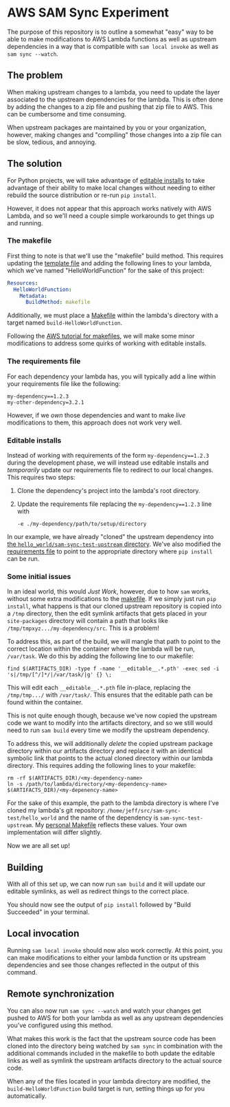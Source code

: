 # AWS SAM Sync Experiment

The purpose of this repository is to outline a somewhat "easy" way to be able to make modifications
to AWS Lambda functions as well as upstream dependencies in a way that is compatible with `sam local
invoke` as well as `sam sync --watch`.

## The problem

When making upstream changes to a lambda, you need to update the layer associated to the upstream
dependencies for the lambda. This is often done by adding the changes to a zip file and pushing that
zip file to AWS. This can be cumbersome and time consuming.

When upstream packages are maintained by you or your organization, however, making changes and
"compiling" those changes into a zip file can be slow, tedious, and annoying.

## The solution

For Python projects, we will take advantage of [editable
installs](https://setuptools.pypa.io/en/latest/userguide/development_mode.html) to take advantage of
their ability to make local changes without needing to either rebuild the source distribution or
re-run `pip install`.

However, it does not appear that this approach works natively with AWS Lambda, and so we'll need a
couple simple workarounds to get things up and running.

### The makefile

First thing to note is that we'll use the "makefile" build method. This requires updating the
[template file](templates.yaml) and adding the following lines to your lambda, which we've named
"HelloWorldFunction" for the sake of this project:

```yaml
Resources:
  HelloWorldFunction:
    Metadata:
      BuildMethod: makefile
```

Additionally, we must place a [Makefile](hello_world/Makefile) within the lambda's directory with a
target named `build-HelloWorldFunction`.

Following the [AWS tutorial for makefiles](https://docs.aws.amazon.com/serverless-application-model/latest/developerguide/building-custom-runtimes.html),
we will make some minor modifications to address some quirks of working with editable installs.

### The requirements file

For each dependency your lambda has, you will typically add a line within your requirements
file like the following:

    my-dependency==1.2.3
    my-other-dependency=3.2.1

However, if we *own* those dependencies and want to make *live* modifications to them, this approach
does not work very well.

### Editable installs

Instead of working with requirements of the form `my-dependency==1.2.3` during the development
phase, we will instead use editable installs and *temporarily* update our requirements file to
redirect to our local changes. This requires two steps:

1. Clone the dependency's project into the lambda's root directory.

2. Update the requirements file replacing the `my-dependency==1.2.3` line with

    ```
    -e ./my-dependency/path/to/setup/directory
    ```

In our example, we have already "cloned" the upstream dependency into [the
`hello_world/sam-sync-test-upstream` directory](hello_world/sam-sync-test-upstream). We've also
modified the [requirements file](hello_world/requirements.txt) to point to the appropriate directory
where `pip install` can be run.

### Some initial issues

In an ideal world, this would *Just Work*, however, due to how `sam` works, without some extra
modifications to the [makefile](hello_world/Makefile). If we simply just run `pip install`, what
happens is that our cloned upstream repository is copied into a `/tmp` directory, then the edit
symlink artifacts that gets placed in your `site-packages` directory will contain a path that
looks like `/tmp/tmpxyz.../my-dependency/src`. This is a problem!

To address this, as part of the build, we will mangle that path to point to the correct location
within the container where the lambda will be run, `/var/task`. We do this by adding the following
line to our makefile:

    find $(ARTIFACTS_DIR) -type f -name '__editable__.*.pth' -exec sed -i 's|/tmp/[^/]*/|/var/task/|g' {} \;

This will edit each `__editable__.*.pth` file in-place, replacing the `/tmp/tmp.../` with
`/var/task/`. This ensures that the editable path can be found within the container.

This is not quite enough though, because we've now copied the upstream code we want to modify into
the artifacts directory, and so we still would need to run `sam build` every time we modify the
upstream dependency.

To address this, we will additionally *delete* the copied upstream package directory within our
artifacts directory and replace it with an identical symbolic link that points to the actual cloned
directory within our lambda directory. This requires adding the following lines to your makefile:

    rm -rf $(ARTIFACTS_DIR)/<my-dependency-name>
    ln -s /path/to/lambda/directory/<my-dependency-name> $(ARTIFACTS_DIR)/<my-depenency-name>

For the sake of this example, the path to the lambda directory is where I've cloned my lambda's git
repository: `/home/jeff/src/sam-sync-test/hello_world` and the name of the dependency is
`sam-sync-test-upstream`. My [personal Makefile](hello_world/Makefile) reflects these values. Your
own implementation will differ slightly.

Now we are all set up!

## Building

With all of this set up, we can now run `sam build` and it will update our editable symlinks, as
well as redirect things to the correct place.

You should now see the output of `pip install` followed by "Build Succeeded" in your terminal.

## Local invocation

Running `sam local invoke` should now also work correctly. At this point, you can make modifications
to either your lambda function or its upstream dependencies and see those changes reflected in the
output of this command.

## Remote synchronization

You can also now run `sam sync --watch` and watch your changes get pushed to AWS for both your
lambda as well as any upstream dependencies you've configured using this method.

What makes this work is the fact that the upstream source code has been cloned into the directory
being watched by `sam sync` in combination with the additional commands included in the makefile
to both update the editable links as well as symlink the upstream artifacts directory to the actual
source code.

When any of the files located in your lambda directory are modified, the `build-HelloWorldFunction`
build target is run, setting things up for you automatically.
